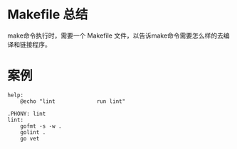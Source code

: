# Makefile 总结
make命令执行时，需要一个 Makefile 文件，以告诉make命令需要怎么样的去编译和链接程序。

# 案例
```
help:
	@echo "lint             run lint"

.PHONY: lint
lint:
	gofmt -s -w .
	golint .
	go vet
```
